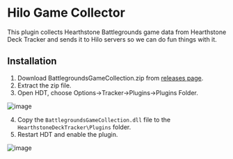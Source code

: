 # Hilo Game Collector

This plugin collects Hearthstone Battlegrounds game data from Hearthstone Deck Tracker and sends it to Hilo servers so we can do fun things with it.

## Installation

1. Download BattlegroundsGameCollection.zip from [releases page](https://github.com/JimLiu0/Hilogaming-HDT-Plugin/releases).
2. Extract the zip file.
3. Open HDT, choose Options->Tracker->Plugins->Plugins Folder.

![image](https://imgur.com/VfA2MaC.png)

4. Copy the `BattlegroundsGameCollection.dll` file to the `HearthstoneDeckTracker\Plugins` folder.
5. Restart HDT and enable the plugin.

![image](https://i.imgur.com/ztNI74q.png)
